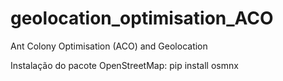 # geolocation_optimisation_ACO
Ant Colony Optimisation (ACO) and Geolocation 

Instalação do pacote OpenStreetMap: pip install osmnx
